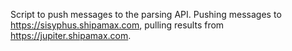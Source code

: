 Script to push messages to the parsing API. Pushing messages to https://sisyphus.shipamax.com, pulling results from https://jupiter.shipamax.com.
